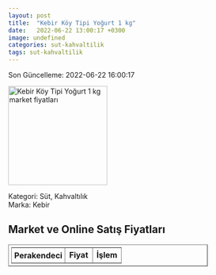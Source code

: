 ```yaml
---
layout: post
title:  "Kebir Köy Tipi Yoğurt 1 kg"
date:   2022-06-22 13:00:17 +0300
image: undefined
categories: sut-kahvaltilik
tags: sut-kahvaltilik
---
```


Son Güncelleme: 2022-06-22 16:00:17

<img src="undefined" width="200" alt="Kebir Köy Tipi Yoğurt 1 kg market fiyatları" />

Kategori: Süt, Kahvaltılık
<br />
Marka: Kebir

<h2>Market ve Online Satış Fiyatları</h2>

<table border="1" style="padding: 5px;width:80%;">
  <tr>
    <td style="padding: 5px;"><strong>Perakendeci</strong></td>
    <td><strong>Fiyat</strong></td>
    <td><strong>İşlem</strong></td>
  </tr>
  
</table>
